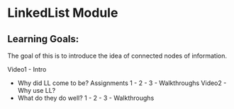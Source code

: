 # LinkedList Module

## Learning Goals:
The goal of this is to introduce the idea of connected nodes of information.

Video1 - Intro
  - Why did LL come to be?
Assignments
1 -
2 -
3 -
Walkthroughs
Video2 - Why use LL?
  - What do they do well?
1 -
2 -
3 -
Walkthroughs
